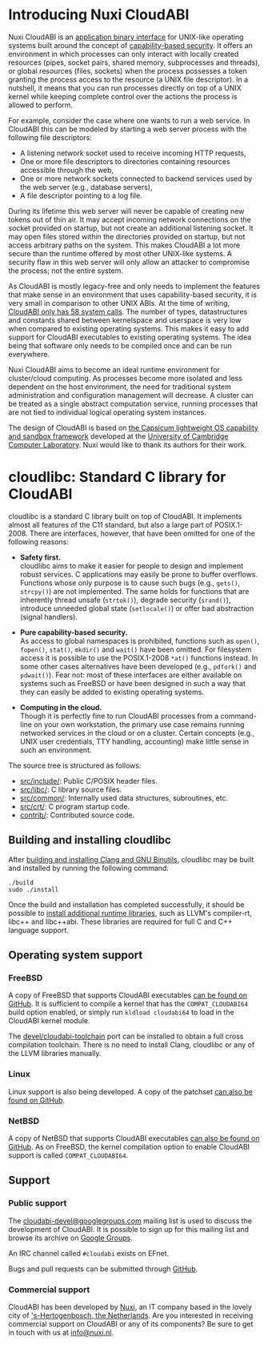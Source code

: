 # Introducing Nuxi CloudABI

Nuxi CloudABI is an
[application binary interface](http://en.wikipedia.org/wiki/Application_binary_interface)
for UNIX-like operating systems built around the concept of
[capability-based security](http://en.wikipedia.org/wiki/Capability-based_security).
It offers an environment in which processes can only interact with
locally created resources (pipes, socket pairs, shared memory,
subprocesses and threads), or global resources (files, sockets) when the
process possesses a token granting the process access to the resource (a
UNIX file descriptor). In a nutshell, it means that you can run
processes directly on top of a UNIX kernel while keeping complete
control over the actions the process is allowed to perform.

For example, consider the case where one wants to run a web service. In
CloudABI this can be modeled by starting a web server process with the
following file descriptors:

* A listening network socket used to receive incoming HTTP requests,
* One or more file descriptors to directories containing resources
  accessible through the web,
* One or more network sockets connected to backend services used by the
  web server (e.g., database servers),
* A file descriptor pointing to a log file.

During its lifetime this web server will never be capable of creating
new tokens out of thin air. It may accept incoming network connections
on the socket provided on startup, but not create an additional
listening socket. It may open files stored within the directories
provided on startup, but not access arbitrary paths on the system. This
makes CloudABI a lot more secure than the runtime offered by most other
UNIX-like systems. A security flaw in this web server will only allow an
attacker to compromise the process; not the entire system.

As CloudABI is mostly legacy-free and only needs to implement the
features that make sense in an environment that uses capability-based
security, it is very small in comparison to other UNIX ABIs. At the time
of writing, [CloudABI only has 58 system calls](src/common/syscalllist.h).
The number of types, datastructures and constants shared between
kernelspace and userspace is very low when compared to existing
operating systems. This makes it easy to add support for CloudABI
executables to existing operating systems. The idea being that software
only needs to be compiled once and can be run everywhere.

Nuxi CloudABI aims to become an ideal runtime environment for
cluster/cloud computing. As processes become more isolated and less
dependent on the host environment, the need for traditional system
administration and configuration management will decrease. A cluster can
be treated as a single abstract computation service, running processes
that are not tied to individual logical operating system instances.

The design of CloudABI is based on
[the Capsicum lightweight OS capability and sandbox framework](http://www.cl.cam.ac.uk/research/security/capsicum/)
developed at the
[University of Cambridge Computer Laboratory](http://www.cl.cam.ac.uk/).
Nuxi would like to thank its authors for their work.

# cloudlibc: Standard C library for CloudABI

cloudlibc is a standard C library built on top of CloudABI. It
implements almost all features of the C11 standard, but also a large
part of POSIX.1-2008. There are interfaces, however, that have been
omitted for one of the following reasons:

* **Safety first.** <br/>
  cloudlibc aims to make it easier for people to design and implement
  robust services. C applications may easily be prone to buffer
  overflows. Functions whose only purpose is to cause such bugs (e.g.,
  `gets()`, `strcpy()`) are not implemented. The same holds for
  functions that are inherently thread unsafe (`strtok()`), degrade
  security (`srand()`), introduce unneeded global state (`setlocale()`)
  or offer bad abstraction (signal handlers).

* **Pure capability-based security.** <br/>
  As access to global namespaces is prohibited, functions such as
  `open()`, `fopen()`, `stat()`, `mkdir()` and `wait()` have been
  omitted. For filesystem access it is possible to use the POSIX.1-2008
  `*at()` functions instead. In some other cases alternatives have been
  developed (e.g., `pdfork()` and `pdwait()`). Fear not: most of these
  interfaces are either available on systems such as FreeBSD or have
  been designed in such a way that they can easily be added to existing
  operating systems.

* **Computing in the cloud.** <br/>
  Though it is perfectly fine to run CloudABI processes from a
  command-line on your own workstation, the primary use case remains
  running networked services in the cloud or on a cluster. Certain
  concepts (e.g., UNIX user credentials, TTY handling, accounting) make
  little sense in such an environment.

The source tree is structured as follows:

* [src/include/](src/include): Public C/POSIX header files.
* [src/libc/](src/libc): C library source files.
* [src/common/](src/common): Internally used data structures, subroutines, etc.
* [src/crt/](src/crt): C program startup code.
* [contrib/](contrib): Contributed source code.

## Building and installing cloudlibc

After
[building and installing Clang and GNU Binutils](https://github.com/NuxiNL/cloudlibc/wiki/Building-the-toolchain),
cloudlibc may be built and installed by running the following command:

    ./build
    sudo ./install

Once the build and installation has completed successfully, it should be
possible to
[install additional runtime libraries](https://github.com/NuxiNL/cloudlibc/wiki/Building-runtime-libraries),
such as LLVM's compiler-rt, libc++ and libc++abi. These libraries are
required for full C and C++ language support.

## Operating system support

### FreeBSD

A copy of FreeBSD that supports CloudABI executables
[can be found on GitHub](https://github.com/NuxiNL/freebsd). It is
sufficient to compile a kernel that has the `COMPAT_CLOUDABI64` build
option enabled, or simply run `kldload cloudabi64` to load in the
CloudABI kernel module.

The
[devel/cloudabi-toolchain](http://www.freshports.org/devel/cloudabi-toolchain)
port can be installed to obtain a full cross compilation toolchain.
There is no need to install Clang, cloudlibc or any of the LLVM
libraries manually.

### Linux

Linux support is also being developed. A copy of the patchset
[can also be found on GitHub](https://github.com/NuxiNL/linux).

### NetBSD

A copy of NetBSD that supports CloudABI executables
[can also be found on GitHub](https://github.com/NuxiNL/netbsd). As on
FreeBSD, the kernel compilation option to enable CloudABI support is
called `COMPAT_CLOUDABI64`.

## Support

### Public support

The
[cloudabi-devel@googlegroups.com](mailto:cloudabi-devel@googlegroups.com)
mailing list is used to discuss the development of CloudABI. It is
possible to sign up for this mailing list and browse its archive on
[Google Groups](https://groups.google.com/forum/#!forum/cloudabi-devel).

An IRC channel called `#cloudabi` exists on EFnet.

Bugs and pull requests can be submitted through
[GitHub](https://github.com/NuxiNL/cloudlibc).

### Commercial support

CloudABI has been developed by [Nuxi](https://nuxi.nl/), an IT company
based in the lovely city of
['s-Hertogenbosch, the Netherlands](http://en.wikipedia.org/wiki/%27s-Hertogenbosch).
Are you interested in receiving commercial support on CloudABI or any of
its components? Be sure to get in touch with us at info@nuxi.nl.

